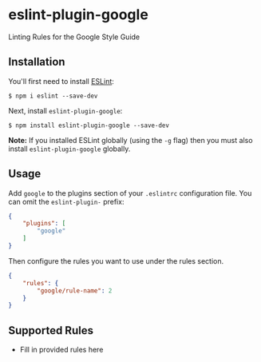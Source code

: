 # eslint-plugin-google

Linting Rules for the Google Style Guide

## Installation

You'll first need to install [ESLint](http://eslint.org):

```
$ npm i eslint --save-dev
```

Next, install `eslint-plugin-google`:

```
$ npm install eslint-plugin-google --save-dev
```

**Note:** If you installed ESLint globally (using the `-g` flag) then you must also install `eslint-plugin-google` globally.

## Usage

Add `google` to the plugins section of your `.eslintrc` configuration file. You can omit the `eslint-plugin-` prefix:

```json
{
    "plugins": [
        "google"
    ]
}
```


Then configure the rules you want to use under the rules section.

```json
{
    "rules": {
        "google/rule-name": 2
    }
}
```

## Supported Rules

* Fill in provided rules here






